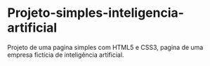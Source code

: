 # Projeto-simples-inteligencia-artificial
Projeto de uma pagina simples com HTML5 e CSS3, pagina de uma empresa fictícia de inteligência artificial.
